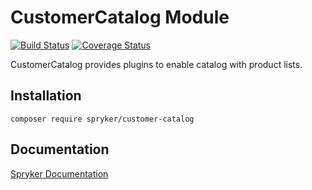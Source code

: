 # CustomerCatalog Module
[![Build Status](https://travis-ci.org/spryker/customer-catalog.svg)](https://travis-ci.org/spryker/customer-catalog)
[![Coverage Status](https://coveralls.io/repos/github/spryker/customer-catalog/badge.svg)](https://coveralls.io/github/spryker/customer-catalog)

CustomerCatalog provides plugins to enable catalog with product lists.

## Installation

```
composer require spryker/customer-catalog
```

## Documentation

[Spryker Documentation](https://academy.spryker.com/developing_with_spryker/module_guide/modules.html)
